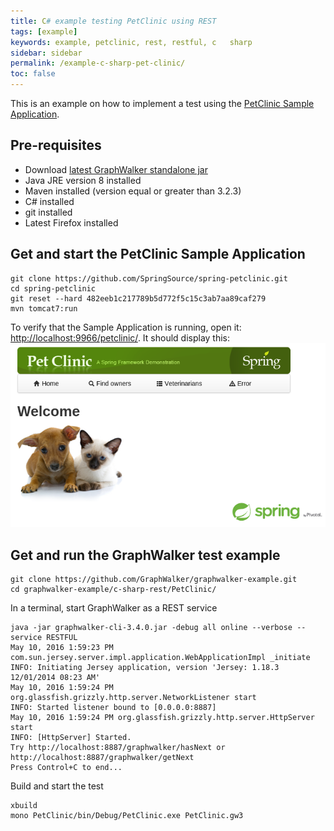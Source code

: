 ```yaml
---
title: C# example testing PetClinic using REST
tags: [example]
keywords: example, petclinic, rest, restful, c   sharp
sidebar: sidebar
permalink: /example-c-sharp-pet-clinic/
toc: false
---
```



This is an example on how to implement a test using the [PetClinic Sample Application](https://github.com/spring-projects/spring-petclinic/). 

## Pre-requisites

* Download [latest GraphWalker standalone jar](http://graphwalker.github.io/content/archive/graphwalker-cli-3.4.0.jar)
* Java JRE version 8 installed
* Maven installed (version equal or greater than 3.2.3)
* C# installed
* git installed
* Latest Firefox installed

## Get and start the PetClinic Sample Application

```
git clone https://github.com/SpringSource/spring-petclinic.git
cd spring-petclinic
git reset --hard 482eeb1c217789b5d772f5c15c3ab7aa89caf279
mvn tomcat7:run
```

To verify that the Sample Application is running, open it: [http://localhost:9966/petclinic/](http://localhost:9966/petclinic/). It should display this:
![alt text](/images/spring-pet-clinic.png "The Pet Clinic Sample Application")


## Get and run the GraphWalker test example

```
git clone https://github.com/GraphWalker/graphwalker-example.git
cd graphwalker-example/c-sharp-rest/PetClinic/
```

In a terminal, start GraphWalker as a REST service

```
java -jar graphwalker-cli-3.4.0.jar -debug all online --verbose --service RESTFUL
May 10, 2016 1:59:23 PM com.sun.jersey.server.impl.application.WebApplicationImpl _initiate
INFO: Initiating Jersey application, version 'Jersey: 1.18.3 12/01/2014 08:23 AM'
May 10, 2016 1:59:24 PM org.glassfish.grizzly.http.server.NetworkListener start
INFO: Started listener bound to [0.0.0.0:8887]
May 10, 2016 1:59:24 PM org.glassfish.grizzly.http.server.HttpServer start
INFO: [HttpServer] Started.
Try http://localhost:8887/graphwalker/hasNext or http://localhost:8887/graphwalker/getNext
Press Control+C to end...
```

Build and start the test

```
xbuild
mono PetClinic/bin/Debug/PetClinic.exe PetClinic.gw3
```



